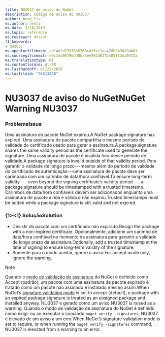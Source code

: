 ```yaml
---
title: NU3037 de aviso do NuGet
description: Código de aviso do NU3037
author: heng-liu
ms.author: henli
ms.date: 3/18/2019
ms.topic: reference
ms.reviewer: dtivel
f1_keywords:
- NU3037
ms.openlocfilehash: cd14d2d23935b5368c4f5ec1ec476b343889d46f
ms.sourcegitcommit: e9c1dd0679ddd8ba3ee992d817b405f13da0472a
ms.translationtype: MT
ms.contentlocale: pt-BR
ms.lasthandoff: 01/29/2020
ms.locfileid: "76813488"
---
```

# <a name="nuget-warning-nu3037"></a><span data-ttu-id="55859-103">NU3037 de aviso do NuGet</span><span class="sxs-lookup"><span data-stu-id="55859-103">NuGet Warning NU3037</span></span>

### <a name="issue"></a><span data-ttu-id="55859-104">Problema</span><span class="sxs-lookup"><span data-stu-id="55859-104">Issue</span></span>

<span data-ttu-id="55859-105">Uma assinatura do pacote NuGet expirou.</span><span class="sxs-lookup"><span data-stu-id="55859-105">A NuGet package signature has expired.</span></span>
<span data-ttu-id="55859-106">Uma assinatura de pacote compartilha o mesmo período de validade do certificado usado para gerar a assinatura.</span><span class="sxs-lookup"><span data-stu-id="55859-106">A package signature shares the same validity period as the certificate used to generate the signature.</span></span> <span data-ttu-id="55859-107">Uma assinatura de pacote é inválida fora desse período de validade.</span><span class="sxs-lookup"><span data-stu-id="55859-107">A package signature is invalid outside of that validity period.</span></span>
<span data-ttu-id="55859-108">Para garantir a validade de longo prazo---mesmo além do período de validade do certificado de autenticação---uma assinatura de pacote deve ser carimbada com um carimbo de data/hora confiável.</span><span class="sxs-lookup"><span data-stu-id="55859-108">To ensure long-term validity --- even beyond the signing certificate’s validity period --- a package signature should be timestamped with a trusted timestamp.</span></span> <span data-ttu-id="55859-109">Carimbos de data/hora confiáveis devem ser adicionados enquanto uma assinatura de pacote ainda é válida e não expirou.</span><span class="sxs-lookup"><span data-stu-id="55859-109">Trusted timestamps must be added while a package signature is still valid and not expired.</span></span>


### <a name="solution"></a><span data-ttu-id="55859-110">{1&gt;&lt;1} Solução</span><span class="sxs-lookup"><span data-stu-id="55859-110">Solution</span></span>

* <span data-ttu-id="55859-111">Desistir do pacote com um certificado não expirado.</span><span class="sxs-lookup"><span data-stu-id="55859-111">Resign the package with a non-expired certificate.</span></span> <span data-ttu-id="55859-112">Opcionalmente, adicione um carimbo de data/hora confiável no momento da assinatura para garantir a validade de longo prazo da assinatura.</span><span class="sxs-lookup"><span data-stu-id="55859-112">Optionally, add a trusted timestamp at the time of signing to ensure long-term validity of the signature.</span></span>
* <span data-ttu-id="55859-113">Somente para o modo aceitar, ignore o aviso.</span><span class="sxs-lookup"><span data-stu-id="55859-113">For accept mode only, ignore the warning.</span></span>

> [!Note]
> <span data-ttu-id="55859-114">Quando o [modo de validação de assinatura](../../consume-packages/installing-signed-packages.md#configure-package-signature-requirements) do NuGet é definido como Accept (padrão), um pacote com uma assinatura de pacote expirado é tratado como um pacote não assinado e instalado mesmo assim.</span><span class="sxs-lookup"><span data-stu-id="55859-114">When NuGet’s [signature validation mode](../../consume-packages/installing-signed-packages.md#configure-package-signature-requirements) is set to accept (default), a package with an expired package signature is treated as an unsigned package and installed anyway.</span></span> <span data-ttu-id="55859-115">NU3037 é gerado como um aviso.</span><span class="sxs-lookup"><span data-stu-id="55859-115">NU3037 is raised as a warning.</span></span> <span data-ttu-id="55859-116">Quando o modo de validação de assinatura do NuGet é definido como exigir ou ao executar o comando `nuget verify -signatures`, NU3037 é elevado de um aviso a um erro.</span><span class="sxs-lookup"><span data-stu-id="55859-116">When NuGet’s signature validation mode is set to require, or when running the `nuget verify -signatures` command, NU3037 is elevated from a warning to an error.</span></span> 
